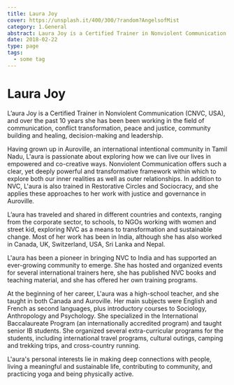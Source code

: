 ```yaml
---
title: Laura Joy
cover: https://unsplash.it/400/300/?random?AngelsofMist
category: 1.General
abstract: Laura Joy is a Certified Trainer in Nonviolent Communication (CNVC, USA), and over the past 10 years she has been been working in the field of communication, conflict transformation, peace and justice, community building and healing, decision-making and leadership.
date: 2018-02-22
type: page
tags:
  - some tag
---
```


# Laura Joy

L’aura Joy is a Certified Trainer in Nonviolent Communication (CNVC, USA), and over the past 10 years she has been been working in the field of communication, conflict transformation, peace and justice, community building and healing, decision-making and leadership.

Having grown up in Auroville, an international intentional community in Tamil Nadu, L'aura is passionate about exploring how we can live our lives in empowered and co-creative ways. Nonviolent Communication offers such a clear, yet deeply powerful and transformative framework within which to explore both our inner realities as well as outer relationships. In addition to NVC, L'aura is also trained in Restorative Circles and Sociocracy, and she applies these approaches to her work with justice and governance in Auroville.

L’aura has traveled and shared in different countries and contexts, ranging from the corporate sector, to schools, to NGOs working with women and street kid, exploring NVC as a means to transformation and sustainable change. Most of her work has been in India, although she has also worked in Canada, UK, Switzerland, USA, Sri Lanka and Nepal.

L'aura has been a pioneer in bringing NVC to India and has supported an ever-growing community to emerge. She has hosted and organized events for several international trainers here, she has published NVC books and teaching material, and she has offered her own training programs.

At the beginning of her career, L'aura was a high-school teacher, and she taught in both Canada and Auroville. Her main subjects were English and French as second languages, plus introductory courses to Sociology, Anthropology and Psychology. She specialized in the International Baccalaureate Program (an internationally accredited program) and taught senior IB students. She organized several extra-curricular programs for the students, including international travel programs, cultural outings, camping and trekking trips, and cross-country running.

L'aura's personal interests lie in making deep connections with people, living a meaningful and sustainable life, contributing to community, and practicing yoga and being physically active.


